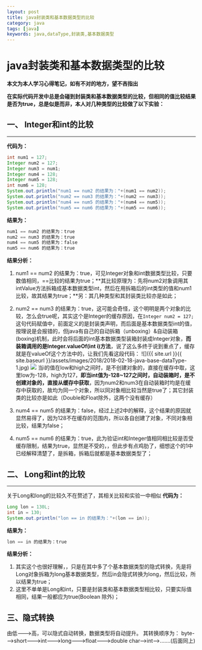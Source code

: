 ```yaml
---
layout: post
title: java封装类和基本数据类型的比较
category: java
tags: [java]
keywords: java,dataType,封装类,基本数据类型
---
```


# java封装类和基本数据类型的比较


**本文为本人学习心得笔记，如有不对的地方，望不吝指出**

**在实际代码开发中总是会碰到封装类和基本数据类型的比较，但相同的值比较结果是否为true，总是似是而非，本人对几种类型的比较做了以下实验：**


## 一、 Integer和int的比较
-----------------------
**代码为：**
```java
int num1 = 127;
Integer num2 = 127;
Integer num3 = num1;
Integer num4 = 128;
Integer num5 = 128;
int num6 = 128;
System.out.println("num1 == num2 的结果为："+(num1 == num2));
System.out.println("num2 == num3 的结果为："+(num2 == num3));
System.out.println("num4 == num5 的结果为："+(num4 == num5));
System.out.println("num5 == num6 的结果为："+(num5 == num6));
```
**结果为：**
```java
num1 == num2 的结果为：true
num2 == num3 的结果为：true
num4 == num5 的结果为：false
num5 == num6 的结果为：true
```
**结果分析：**

 1. num1 == num2 的结果为：true，可见Integer对象和int数据类型比较，只要数值相同，==比较的结果为true；**其比较原理为：先将num2对象调用其intValue方法拆箱成基本数据类型int，然后在用拆箱后的int类型的值和num1比较，故其结果为true；**另：其几种类型和其封装类比较亦是如此；
 
 2. num2 == num3 的结果为：true，这可能会奇怪，这个明明是两个对象的比较，怎么会true呢，其实这个是Integer的缓存原因，在`Integer num2 = 127;`这句代码赋值中，前面定义的是封装类声明，而后面是基本数据类型int的值，按理说是会报错的，但java有自己的自动拆箱（unboxing）&自动装箱(boxing)机制，此时会将后面的int基本数据类型装箱封装成Integer对象，**而装箱调用的是Integer.valueOf(int i)方法**，说了这么多终于说到重点了，缓存就是在valueOf这个方法中的，让我们先看这段代码：
![]({{ site.url }}{{ site.baseurl }}/assets/images/2018/2018-02-18-java-base-dataType-1.jpg)
![](https://github.com/614756zhang/zhangpeng/tree/master/assets/images/2018/2018-02-18-java-base-dataType-1.jpg)
当i的值在low和high之间时，是不创建对象的，直接在缓存中取，这里low为-128，high为127，**即当int值为-128~127之间时，自动装箱时，是不创建对象的，直接从缓存中获取**，因为num2和num3在自动装箱时均是在缓存中获取的，故均为同一个对象，所以同对象相比较当然是true了；其它封装类的比较亦是如此（Double和Float除外，这两个没有缓存）

 3. num4 == num5 的结果为：false，经过上述2中的解释，这个结果的原因就显然易得了，因为128不在缓存的范围内，所以各自创建了对象，不同对象相比较，结果为false；
 
 4. num5 == num6 的结果为：true，此为验证int和Integer值相同相比较是否受缓存限制，结果为true，显然是不受的，，但此步有点鸡肋了，细想这个的1中已经解释清楚了，是拆箱，拆箱后就都是基本数据类型了；
 

## 二、 Long和int的比较
---------------------
关于Long和long的比较久不在赘述了，其相关比较和实验一中相似
**代码为：**
```java
Long lon = 130L;
int in = 130;
System.out.println("lon == in 的结果为："+(lon == in));
```

**结果为：**
```java
lon == in 的结果为：true
```
**结果分析：**
 1. 其实这个也很好理解，，只是在其中多了个基本数据类型的隐式转换，先是将Long对象拆箱为long基本数据类型，然后in会隐式转换为long，然后比较，所以结果为true；
 2. 这里不单单是Long和int，只要是封装类和基本数据类型相比较，只要实际值相同，结果一般都应为true(Boolean 除外)；


三、隐式转换
------

由低--->高，可以隐式自动转换，数据类型将自动提升。
其转换顺序为：
byte--->short--->int--->long--->float--->double
char-->int-->.......(后面同上)
